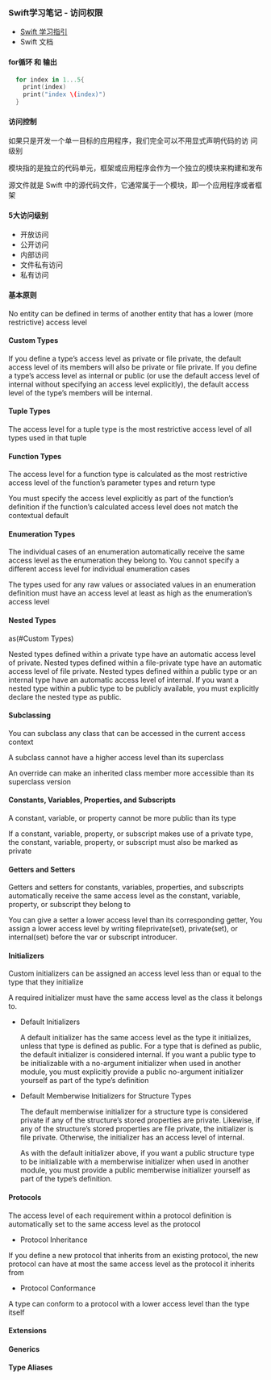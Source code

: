 ### Swift学习笔记 - 访问权限

* [Swift 学习指引](http://www.swiftguide.cn/)
* Swift 文档


#### for循环 和 输出

```Swift
  for index in 1...5{
    print(index)
    print("index \(index)")
  }
```

#### 访问控制

如果只是开发一个单一目标的应用程序，我们完全可以不用显式声明代码的访 问级别

模块指的是独立的代码单元，框架或应用程序会作为一个独立的模块来构建和发布

源文件就是 Swift 中的源代码文件，它通常属于一个模块，即一个应用程序或者框架

#### 5大访问级别

  * 开放访问
  * 公开访问
  * 内部访问
  * 文件私有访问
  * 私有访问

#### 基本原则

No entity can be defined in terms of another entity that has a lower (more restrictive) access level


#### Custom Types

If you define a type’s access level as private or file private, the default access level of its members will also be private or file private. If you define a type’s access level as internal or public (or use the default access level of internal without specifying an access level explicitly), the default access level of the type’s members will be internal.

#### Tuple Types

The access level for a tuple type is the most restrictive access level of all types used in that tuple


#### Function Types

The access level for a function type is calculated as the most restrictive access level of the function’s parameter types and return type

You must specify the access level explicitly as part of the function’s definition if the function’s calculated access level does not match the contextual default

#### Enumeration Types

The individual cases of an enumeration automatically receive the same access level as the enumeration they belong to. You cannot specify a different access level for individual enumeration cases

The types used for any raw values or associated values in an enumeration definition must have an access level at least as high as the enumeration’s access level


#### Nested Types

as(#Custom Types)

Nested types defined within a private type have an automatic access level of private. Nested types defined within a file-private type have an automatic access level of file private. Nested types defined within a public type or an internal type have an automatic access level of internal. If you want a nested type within a public type to be publicly available, you must explicitly declare the nested type as public.


#### Subclassing

You can subclass any class that can be accessed in the current access context

A subclass cannot have a higher access level than its superclass

An override can make an inherited class member more accessible than its superclass version

#### Constants, Variables, Properties, and Subscripts

A constant, variable, or property cannot be more public than its type  

If a constant, variable, property, or subscript makes use of a private type, the constant, variable, property, or subscript must also be marked as private

#### Getters and Setters

Getters and setters for constants, variables, properties, and subscripts automatically receive the same access level as the constant, variable, property, or subscript they belong to

You can give a setter a lower access level than its corresponding getter, You assign a lower access level by writing fileprivate(set), private(set), or internal(set) before the var or subscript introducer.

#### Initializers

Custom initializers can be assigned an access level less than or equal to the type that they initialize

A required initializer must have the same access level as the class it belongs to.

  * Default Initializers

    A default initializer has the same access level as the type it initializes, unless that type is defined as public. For a type that is defined as public, the default initializer is considered internal. If you want a public type to be initializable with a no-argument initializer when used in another module, you must explicitly provide a public no-argument initializer yourself as part of the type’s definition

  * Default Memberwise Initializers for Structure Types

    The default memberwise initializer for a structure type is considered private if any of the structure’s stored properties are private. Likewise, if any of the structure’s stored properties are file private, the initializer is file private. Otherwise, the initializer has an access level of internal.

    As with the default initializer above, if you want a public structure type to be initializable with a memberwise initializer when used in another module, you must provide a public memberwise initializer yourself as part of the type’s definition.

#### Protocols

  The access level of each requirement within a protocol definition is automatically set to the same access level as the protocol

  * Protocol Inheritance

  If you define a new protocol that inherits from an existing protocol, the new protocol can have at most the same access level as the protocol it inherits from

  * Protocol Conformance

  A type can conform to a protocol with a lower access level than the type itself


#### Extensions
#### Generics
#### Type Aliases
